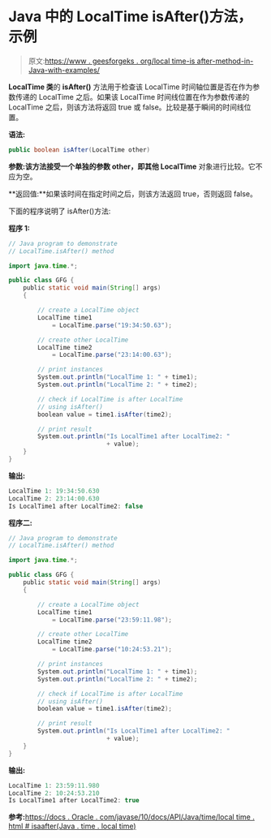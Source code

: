 # Java 中的 LocalTime isAfter()方法，示例

> 原文:[https://www . geesforgeks . org/local time-is after-method-in-Java-with-examples/](https://www.geeksforgeeks.org/localtime-isafter-method-in-java-with-examples/)

**LocalTime 类**的 **isAfter()** 方法用于检查该 LocalTime 时间轴位置是否在作为参数传递的 LocalTime 之后。如果该 LocalTime 时间线位置在作为参数传递的 LocalTime 之后，则该方法将返回 true 或 false。比较是基于瞬间的时间线位置。

**语法:**

```java
public boolean isAfter(LocalTime other)

```

**参数:**该方法接受一个单独的参数 other，即**其他 LocalTime** 对象进行比较。它不应为空。

**返回值:**如果该时间在指定时间之后，则该方法返回 true，否则返回 false。

下面的程序说明了 isAfter()方法:

**程序 1:**

```java
// Java program to demonstrate
// LocalTime.isAfter() method

import java.time.*;

public class GFG {
    public static void main(String[] args)
    {

        // create a LocalTime object
        LocalTime time1
            = LocalTime.parse("19:34:50.63");

        // create other LocalTime
        LocalTime time2
            = LocalTime.parse("23:14:00.63");

        // print instances
        System.out.println("LocalTime 1: " + time1);
        System.out.println("LocalTime 2: " + time2);

        // check if LocalTime is after LocalTime
        // using isAfter()
        boolean value = time1.isAfter(time2);

        // print result
        System.out.println("Is LocalTime1 after LocalTime2: "
                           + value);
    }
}
```

**输出:**

```java
LocalTime 1: 19:34:50.630
LocalTime 2: 23:14:00.630
Is LocalTime1 after LocalTime2: false

```

**程序二:**

```java
// Java program to demonstrate
// LocalTime.isAfter() method

import java.time.*;

public class GFG {
    public static void main(String[] args)
    {

        // create a LocalTime object
        LocalTime time1
            = LocalTime.parse("23:59:11.98");

        // create other LocalTime
        LocalTime time2
            = LocalTime.parse("10:24:53.21");

        // print instances
        System.out.println("LocalTime 1: " + time1);
        System.out.println("LocalTime 2: " + time2);

        // check if LocalTime is after LocalTime
        // using isAfter()
        boolean value = time1.isAfter(time2);

        // print result
        System.out.println("Is LocalTime1 after LocalTime2: "
                           + value);
    }
}
```

**输出:**

```java
LocalTime 1: 23:59:11.980
LocalTime 2: 10:24:53.210
Is LocalTime1 after LocalTime2: true

```

**参考:**[https://docs . Oracle . com/javase/10/docs/API/Java/time/local time . html # isaafter(Java . time . local time)](https://docs.oracle.com/javase/10/docs/api/java/time/LocalTime.html#isAfter(java.time.LocalTime))